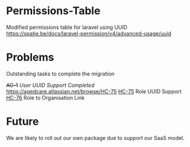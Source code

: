 # Permissions-Table
Modified permissions table for laravel using UUID
https://spatie.be/docs/laravel-permission/v4/advanced-usage/uuid

# Problems
Outstanding tasks to complete the migration

~~AG-1~~ _User UUID Support Completed_
https://agedcare.atlassian.net/browse/HC-75
[HC-75](https://agedcare.atlassian.net/browse/HC-75) Role UUID Support
[HC-76](https://agedcare.atlassian.net/browse/HC-76) Role to Organisation Link

# Future 
We are likely to roll out our own package due to support our SaaS model.




